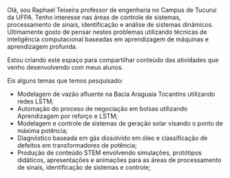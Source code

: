 Olá, sou Raphael Teixeira professor de engenharia no Campus de Tucuruí da UFPA. Tenho interesse nas áreas de controle de sistemas, processamento de sinais, identificação e análise de sistemas dinâmicos. Ultimamente gosto de pensar nestes problemas utilizando técnicas de inteligência computacional baseadas em aprendizagem de máquinas e aprendizagem profunda.

Estou criando este espaço para compartilhar conteúdo das atividades que venho desenvolvendo com meus alunos.

Eis alguns temas que temos pesquisado:

- Modelagem de vazão afluente na Bacia Araguaia Tocantins utilizando redes LSTM;
- Automação do proceso de negociação em bolsas utilizando Aprendizagem por reforço e LSTM;
- Modelagem e controle de sistemas de geração solar visando o ponto de máxima potência;
- Diagnóstico baseada em gás dissolvido em óleo e classificação de defeitos em transformadores de potência;
- Produção de conteúdo STEM envolvendo simulações, protótipos didáticos, apresentações e animações para as áreas de processamento de sinais, identificação de sistemas e controle;
